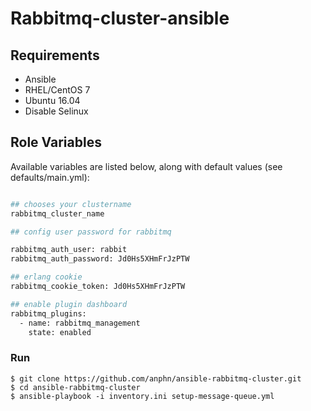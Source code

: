 # Rabbitmq-cluster-ansible

## Requirements

* Ansible
* RHEL/CentOS 7
* Ubuntu 16.04
* Disable Selinux

## Role Variables

Available variables are listed below, along with default values (see defaults/main.yml):

``` bash

## chooses your clustername
rabbitmq_cluster_name

## config user password for rabbitmq

rabbitmq_auth_user: rabbit
rabbitmq_auth_password: Jd0Hs5XHmFrJzPTW

## erlang cookie
rabbitmq_cookie_token: Jd0Hs5XHmFrJzPTW

## enable plugin dashboard
rabbitmq_plugins:
  - name: rabbitmq_management
    state: enabled

```

### Run

    $ git clone https://github.com/anphn/ansible-rabbitmq-cluster.git
    $ cd ansible-rabbitmq-cluster
    $ ansible-playbook -i inventory.ini setup-message-queue.yml